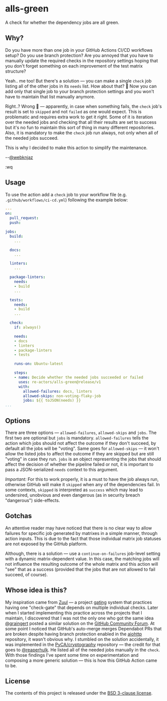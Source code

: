 # alls-green

A check for whether the dependency jobs are all green.

## Why?

Do you have more than one job in your GitHub Actions CI/CD workflows
setup? Do you use branch protection? Are you annoyed that you have to
manually update the required checks in the repository settings hoping
that you don't forget something on each improvement of the test matrix
structure?

Yeah.. me too! But there's a solution — you can make a single `check`
job listing all of the other jobs in its `needs` list. How about that?
🤯 Now you can add only that single job to your branch protection
settings and you won't have to maintain that list manually anymore.

Right..? Wrong 🙁 — apparently, in case when something fails, the
`check` job's result is set to `skipped` and not `failed` as one would
expect. This is problematic and requires extra work to get it right.
Some of it is iteration over the needed jobs and checking that all their
results are set to success but it's no fun to maintain this sort of
thing in many different repositories. Also, it is mandatory to make the
`check` job run always, not only when all of the needed jobs succeed.

This is why I decided to make this action to simplify the maintenance.

--[@webknjaz]

:wq


## Usage

To use the action add a `check` job to your workflow file (e.g.
`.github/workflows/ci-cd.yml`) following the example below:


```yml
---
on:
  pull_request:
  push:

jobs:
  build:
    ...

  docs:
    ...

  linters:
    ...

  package-linters:
    needs:
    - build
    ...

  tests:
    needs:
    - build
    ...

  check:
    if: always()

    needs:
    - docs
    - linters
    - package-linters
    - tests

    runs-on: Ubuntu-latest

    steps:
    - name: Decide whether the needed jobs succeeded or failed
      uses: re-actors/alls-green@release/v1
      with:
        allowed-failures: docs, linters
        allowed-skips: non-voting-flaky-job
        jobs: ${{ toJSON(needs) }}
...
```


## Options

There are three options — `allowed-failures`, `allowed-skips` and
`jobs`. The first two are optional but `jobs` is mandatory.
`allowed-failures` tells the action which jobs should not affect the
outcome if they don't succeed, by default all the jobs will
be "voting". Same goes for `allowed-skips` — it won't allow the listed
jobs to affect the outcome if they are skipped but are still "voting" in
case they run. `jobs` is an object representing the jobs that should
affect the decision of whether the pipeline failed or not, it is
important to pass a JSON-serialized `needs` context to this argument.

*Important:* For this to work properly, it is a must to have the job
always run, otherwise GitHub will make it `skipped` when any of the
dependencies fail. In some contexts, `skipped` is interpreted as
`success` which may lead to undersired, unobvious and even dangerous (as
in security breach "dangerous") side-effects.


## Gotchas

An attentive reader may have noticed that there is no clear way to
allow failures for specific job generated by matrixes in a simple
manner, through action inputs. This is due to the fact that those
individual matrix job statuses are not exposed by the GitHub platform.

Although, there is a solution — use a `continue-on-failures`
job-level setting with a dynamic matrix-dependent value. In this case,
the matching jobs will not influence the resulting outcome of the
whole matrix and this action will "see" that as a success (provided
that the jobs that are not allowed to fail succeed, of course).


## Whose idea is this?

My inspiration came from [Zuul] — a project [gating] system that
practices having one "check-gate" that depends on multiple individual
checks. Later when I started implementing this practice across the
projects that I maintain, I discovered that I was not the only one who
got the same idea [@graingert] posted a similar solution on the [GitHub
Community Forum][forum:check]. At some point I noticed that GitHub's
auto-merge merges Dependabot PRs that are broken despite having branch
protection enabled in the [aiohttp] repository, it wasn't obvious why.
I stumbled on the solution accidentally, it was implemented in the
[PyCA/cryptography] repository — the credit for that goes to
[@reaperhulk]. He listed all of the needed jobs manually in the `check`.
With those findings I've spent some time on experimentation and
composing a more generic solution — this is how this GitHub Action came
to be.


## License

The contents of this project is released under the
[BSD 3-clause license].


[aiohttp]: https://github.com/aio-libs/aiohttp
[BSD 3-clause license]: LICENSE.md
[forum:check]:
https://github.community/t/is-it-possible-to-require-all-github-actions-tasks-to-pass-without-enumerating-them/117957/4?u=webknjaz
[gating]: https://gating.dev
[PyCA/cryptography]: https://github.com/PyCA/cryptography
[Zuul]: https://zuul-ci.org
[@graingert]: https://github.com/sponsors/graingert
[@reaperhulk]: https://github.com/sponsors/reaperhulk
[@webknjaz]: https://github.com/sponsors/webknjaz
